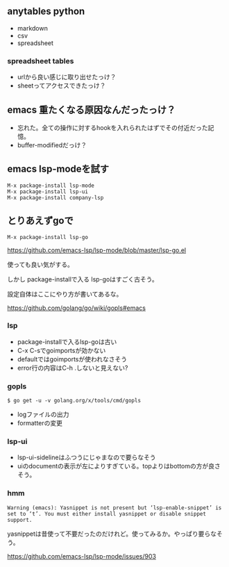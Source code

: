 ## anytables python

- markdown
- csv
- spreadsheet

### spreadsheet tables

- urlから良い感じに取り出せたっけ？
- sheetってアクセスできたっけ？

## emacs 重たくなる原因なんだったっけ？

- 忘れた。全ての操作に対するhookを入れられたはずでその付近だった記憶。
- buffer-modifiedだっけ？

## emacs lsp-modeを試す

```
M-x package-install lsp-mode
M-x package-install lsp-ui
M-x package-install company-lsp
```

## とりあえずgoで

```
M-x package-install lsp-go
```

https://github.com/emacs-lsp/lsp-mode/blob/master/lsp-go.el

使っても良い気がする。

しかし package-installで入る lsp-goはすごく古そう。

設定自体はここにやり方が書いてあるな。

https://github.com/golang/go/wiki/gopls#emacs

### lsp

- package-installで入るlsp-goは古い
- C-x C-sでgoimportsが効かない
- defaultではgoimportsが使われなさそう
- error行の内容はC-h .しないと見えない?

### gopls

```
$ go get -u -v golang.org/x/tools/cmd/gopls
```

- logファイルの出力
- formatterの変更

### lsp-ui

- lsp-ui-sidelineはふつうにじゃまなので要らなそう
- uiのdocumentの表示が左によりすぎている。topよりはbottomの方が良さそう。

### hmm

```
Warning (emacs): Yasnippet is not present but ‘lsp-enable-snippet’ is set to ‘t’. You must either install yasnippet or disable snippet support.
```

yasnippetは昔使って不要だったのだけれど。使ってみるか。やっぱり要らなそう。

https://github.com/emacs-lsp/lsp-mode/issues/903
